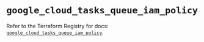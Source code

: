 # `google_cloud_tasks_queue_iam_policy`

Refer to the Terraform Registry for docs: [`google_cloud_tasks_queue_iam_policy`](https://registry.terraform.io/providers/hashicorp/google-beta/6.40.0/docs/resources/google_cloud_tasks_queue_iam_policy).
